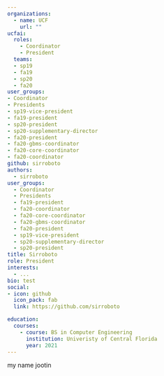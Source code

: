 ```yaml
---
organizations:
  - name: UCF
    url: ""
ucfai:
  roles:
    - Coordinator
    - President
  teams:
  - sp19
  - fa19
  - sp20
  - fa20
user_groups:
- Coordinator
- Presidents
- sp19-vice-president
- fa19-president
- sp20-president
- sp20-supplementary-director
- fa20-president
- fa20-gbms-coordinator
- fa20-core-coordinator
- fa20-coordinator
github: sirroboto
authors:
  - sirroboto
user_groups:
  - Coordinator
  - Presidents
  - fa19-president
  - fa20-coordinator
  - fa20-core-coordinator
  - fa20-gbms-coordinator
  - fa20-president
  - sp19-vice-president
  - sp20-supplementary-director
  - sp20-president
title: Sirroboto
role: President
interests:
  - ...
bio: test
social:
- icon: github
  icon_pack: fab
  link: https://github.com/sirroboto

education:
  courses:
    - course: BS in Computer Engineering
      institution: Univeristy of Central Florida
      year: 2021
---
```

my name jootin